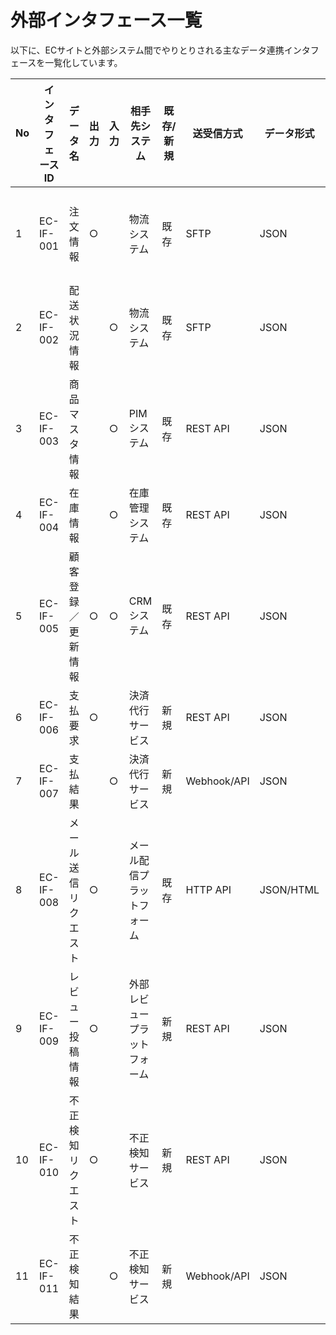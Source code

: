 # 外部インタフェース一覧

以下に、ECサイトと外部システム間でやりとりされる主なデータ連携インタフェースを一覧化しています。

| No  | インタフェースID | データ名                   | 出力 | 入力 | 相手先システム                   | 既存/新規 | 送受信方式     | データ形式 | 処理タイミング      |
|-----|-----------------|---------------------------|------|------|--------------------------------|-----------|---------------|-----------|-------------------|
| 1   | EC-IF-001       | 注文情報                   | ○    |      | 物流システム                     | 既存      | SFTP          | JSON      | バッチ（リアルタイム） |
| 2   | EC-IF-002       | 配送状況情報               |      | ○    | 物流システム                     | 既存      | SFTP          | JSON      | バッチ（深夜）       |
| 3   | EC-IF-003       | 商品マスタ情報             |      | ○    | PIMシステム                      | 既存      | REST API      | JSON      | イベント駆動         |
| 4   | EC-IF-004       | 在庫情報                   |      | ○    | 在庫管理システム                 | 既存      | REST API      | JSON      | 定期（毎時）         |
| 5   | EC-IF-005       | 顧客登録／更新情報         | ○    | ○    | CRMシステム                      | 既存      | REST API      | JSON      | イベント駆動         |
| 6   | EC-IF-006       | 支払要求                   | ○    |      | 決済代行サービス                 | 新規      | REST API      | JSON      | リアルタイム         |
| 7   | EC-IF-007       | 支払結果                   |      | ○    | 決済代行サービス                 | 新規      | Webhook/API   | JSON      | リアルタイム         |
| 8   | EC-IF-008       | メール送信リクエスト       | ○    |      | メール配信プラットフォーム       | 既存      | HTTP API      | JSON/HTML | イベント駆動         |
| 9   | EC-IF-009       | レビュー投稿情報           | ○    |      | 外部レビュープラットフォーム     | 新規      | REST API      | JSON      | リアルタイム         |
| 10  | EC-IF-010       | 不正検知リクエスト         | ○    |      | 不正検知サービス                 | 新規      | REST API      | JSON      | リアルタイム         |
| 11  | EC-IF-011       | 不正検知結果               |      | ○    | 不正検知サービス                 | 新規      | Webhook/API   | JSON      | リアルタイム         |

